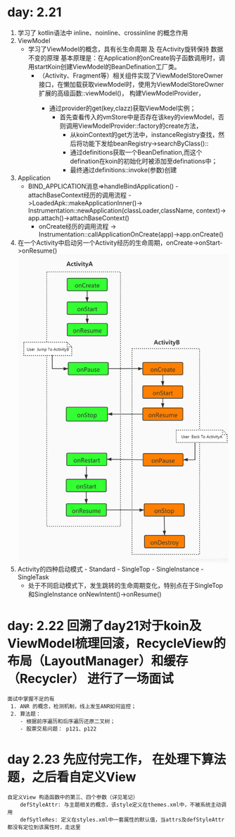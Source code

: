 # day: 2.21
1. 学习了 kotlin语法中
    inline、noinline、crossinline 的概念作用
2. ViewModel
   - 学习了ViewModel的概念，具有长生命周期 及 在Activity旋转保持 数据不变的原理
     基本原理是：在Application的onCreate钩子函数调用时，调用startKoin创建ViewModel的BeanDefination工厂类。
     - （Activity、Fragment等）相关组件实现了ViewModelStoreOwner接口，在懒加载获取viewModel时，使用为ViewModelStoreOwner扩展的高级函数::viewModel<T>()，
       构建ViewModelProvider，
       - 通过provider的get(key,clazz)获取ViewModel实例；
         - 首先查看传入的vmStore中是否存在该key的viewModel，否则调用ViewModelProvider::factory的create方法，
           - 从koinContext的get方法中，instanceRegistry查找，然后将功能下发给beanRegistry->searchByClass()::
           - 通过definitions获取一个BeanDefination,而这个defination在koin的初始化时被添加至definations中；
           - 最终通过definitions::invoke(参数)创建
3. Application
      - BIND_APPLICATION消息=>handleBindApplication()
        -attachBaseContext经历的调用流程 ->LoadedApk::makeApplicationInner()-> Instrumentation::newApplication(classLoader,className, context)-> app.attach()->attachBaseContext()
        - onCreate经历的调用流程 -> Instrumentation::callApplicationOnCreate(app)->app.onCreate()
4. 在一个Activity中启动另一个Activity经历的生命周期，onCreate->onStart->onResume()
     ![img.png](images/readme/img.png)
5. Activity的四种启动模式
        - Standard
        - SingleTop
        - SingleInstance
        - SingleTask
    - 处于不同启动模式下，发生跳转的生命周期变化，特别点在于SingleTop和SingleInstance onNewIntent()->onResume()
   
    
    
# day: 2.22 回溯了day21对于koin及ViewModel梳理回滚，RecycleView的布局（LayoutManager）和缓存（Recycler）   进行了一场面试
    面试中掌握不足的有 
     1. ANR 的概念，检测机制，线上发生ANR如何监控；
     2. 算法题： 
        - 根据前序遍历和后序遍历还原二叉树；
        - 股票交易问题： p121、p122

# day 2.23 先应付完工作， 在处理下算法题，之后看自定义View
    自定义View 构造函数中的第三、四个参数（详见笔记）
        defStyleAttr: 与主题相关的概念，该style定义在themes.xml中，不被系统主动调用
        defSytleRes: 定义在styles.xml中一套属性的默认值，当attrs及defStyleAttr都没有定位到该属性时，走这里
            